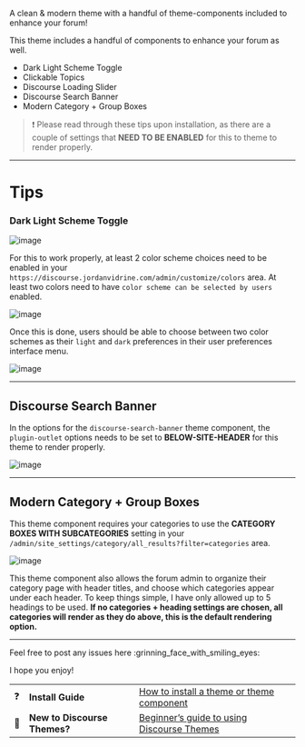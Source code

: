 <!-- Describe this theme/component in one or two sentences -->

A clean & modern theme with a handful of theme-components included to enhance your forum!

This theme includes a handful of components to enhance your forum as well.

- Dark Light Scheme Toggle
- Clickable Topics
- Discourse Loading Slider
- Discourse Search Banner
- Modern Category + Group Boxes

> :exclamation: Please read through these tips upon installation, as there are a couple of settings that **NEED TO BE ENABLED** for this to theme to render properly.

---

# Tips

### Dark Light Scheme Toggle

![image](https://user-images.githubusercontent.com/5862206/214545622-af847fa5-b4ae-4308-9fe2-ddd66eb62cc8.png)

For this to work properly, at least 2 color scheme choices need to be enabled in your `https://discourse.jordanvidrine.com/admin/customize/colors` area. At least two colors need to have `color scheme can be selected by users` enabled.

![image](https://user-images.githubusercontent.com/5862206/214545647-e0544474-b6bf-4b9c-8c64-6a8bfa6ba83a.png)

Once this is done, users should be able to choose between two color schemes as their `light` and `dark` preferences in their user preferences interface menu.

![image](https://user-images.githubusercontent.com/5862206/214545707-170a6b88-8ccd-4d31-af59-f0834a4fad3c.png)

---

## Discourse Search Banner

In the options for the `discourse-search-banner` theme component, the `plugin-outlet` options needs to be set to **BELOW-SITE-HEADER** for this theme to render properly.

![image](https://user-images.githubusercontent.com/5862206/214545774-ed8f1322-9a95-4958-bba0-adf7ff6dea3f.png)

---

## Modern Category + Group Boxes

This theme component requires your categories to use the **CATEGORY BOXES WITH SUBCATEGORIES** setting in your `/admin/site_settings/category/all_results?filter=categories` area.

![image](https://user-images.githubusercontent.com/5862206/214545903-c4bd61b9-1893-48e0-84e7-502efc26c46d.png)

This theme component also allows the forum admin to organize their category page with header titles, and choose which categories appear under each header. To keep things simple, I have only allowed up to 5 headings to be used. **If no categories + heading settings are chosen, all categories will render as they do above, this is the default rendering option.**

---

Feel free to post any issues here :grinning_face_with_smiling_eyes:

I hope you enjoy!

|                     |                              |                                                                                                                             |
| ------------------- | ---------------------------- | --------------------------------------------------------------------------------------------------------------------------- |
| :question:          | **Install Guide**            | [How to install a theme or theme component](https://meta.discourse.org/t/how-do-i-install-a-theme-or-theme-component/63682) |
| :open_book:         | **New to Discourse Themes?** | [Beginner’s guide to using Discourse Themes](https://meta.discourse.org/t/beginners-guide-to-using-discourse-themes/91966)  |
